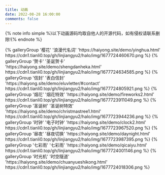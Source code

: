 ```yaml
---
title: 动画
date: 2022-08-28 16:00:00
comments: false
---
```


{% note info simple %}以下动画源码均取自他人的开源代码，如有侵权请联系删除!{% endnote %}
<div class="gallery-group-main">
{% galleryGroup '樱花' '浪漫代名词' 'https://haiyong.site/demo/yinghua.html' https://cdn1.tianli0.top/gh/linjiangyu2/halo/img/1677724460670.png  %}
{% galleryGroup '贺卡' '圣诞贺卡' 'https://haiyong.site/demo/shengdanheka.html' https://cdn1.tianli0.top/gh/linjiangyu2/halo/img/1677724634585.png  %}
{% galleryGroup '信封' '表白信封' 'https://haiyong.site/demo/eluvletter/#contact' https://cdn1.tianli0.top/gh/linjiangyu2/halo/img/1677724805921.png  %}
{% galleryGroup '烟花' '烟花特效' 'https://haiyong.site/demo/fireworks2.html' https://cdn1.tianli0.top/gh/linjiangyu2/halo/img/1677723911049.png %}
{% galleryGroup '圣诞树' '圣诞树特效' 'https://haiyong.site/demo/christmastree1.html' https://cdn1.tianli0.top/gh/linjiangyu2/halo/img/1677723944236.png %}
{% galleryGroup '时钟' '电子时钟' 'https://haiyong.site/demo/clock2.html' https://cdn1.tianli0.top/gh/linjiangyu2/halo/img/1677723967520.png  %}
{% galleryGroup '昼夜' '昼夜切换' 'https://haiyong.site/demo/daynight.html' https://cdn1.tianli0.top/gh/linjiangyu2/halo/img/1677723987395.png %}
{% galleryGroup '七彩雨' '七彩雨' 'https://haiyong.site/demo/qicaiyu.html' https://cdn1.tianli0.top/gh/linjiangyu2/halo/img/1677724001146.png %}
{% galleryGroup '时光机' '时空隧道' 'https://haiyong.site/demo/chuanyueshikong.html' https://cdn1.tianli0.top/gh/linjiangyu2/halo/img/1677724018306.png %}
</div>
